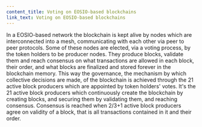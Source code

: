 ```yaml
---
content_title: Voting on EOSIO-based blockchains
link_text: Voting on EOSIO-based blockchains
---
```


In a EOSIO-based network the blockchain is kept alive by nodes which are interconnected into a mesh, communicating with each other via peer to peer protocols. Some of these nodes are elected, via a voting process, by the token holders to be producer nodes. They produce blocks, validate them and reach consensus on what transactions are allowed in each block, their order, and what blocks are finalized and stored forever in the blockchain memory. This way the governance, the mechanism by which collective decisions are made, of the blockchain is achieved through the 21 active block producers which are appointed by token holders' votes. It's the 21 active block producers which continuously create the blockchain by creating blocks, and securing them by validating them, and reaching consensus. Consensus is reached when 2/3+1 active block producers agree on validity of a block, that is all transactions contained in it and their order.
